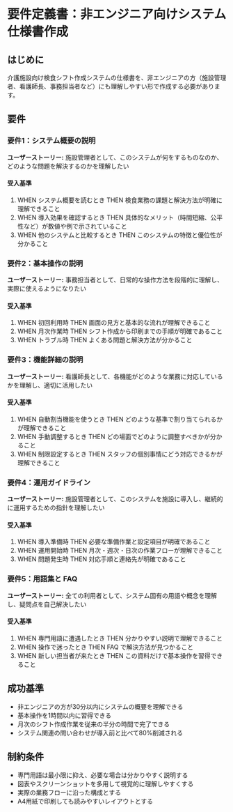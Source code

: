 # 要件定義書：非エンジニア向けシステム仕様書作成

## はじめに

介護施設向け検食シフト作成システムの仕様書を、非エンジニアの方（施設管理者、看護師長、事務担当者など）にも理解しやすい形で作成する必要があります。

## 要件

### 要件1：システム概要の説明

**ユーザーストーリー:** 施設管理者として、このシステムが何をするものなのか、どのような問題を解決するのかを理解したい

#### 受入基準
1. WHEN システム概要を読むとき THEN 検食業務の課題と解決方法が明確に理解できること
2. WHEN 導入効果を確認するとき THEN 具体的なメリット（時間短縮、公平性など）が数値や例で示されていること
3. WHEN 他のシステムと比較するとき THEN このシステムの特徴と優位性が分かること

### 要件2：基本操作の説明

**ユーザーストーリー:** 事務担当者として、日常的な操作方法を段階的に理解し、実際に使えるようになりたい

#### 受入基準
1. WHEN 初回利用時 THEN 画面の見方と基本的な流れが理解できること
2. WHEN 月次作業時 THEN シフト作成から印刷までの手順が明確であること
3. WHEN トラブル時 THEN よくある問題と解決方法が分かること

### 要件3：機能詳細の説明

**ユーザーストーリー:** 看護師長として、各機能がどのような業務に対応しているかを理解し、適切に活用したい

#### 受入基準
1. WHEN 自動割当機能を使うとき THEN どのような基準で割り当てられるかが理解できること
2. WHEN 手動調整するとき THEN どの場面でどのように調整すべきかが分かること
3. WHEN 制限設定するとき THEN スタッフの個別事情にどう対応できるかが理解できること

### 要件4：運用ガイドライン

**ユーザーストーリー:** 施設管理者として、このシステムを施設に導入し、継続的に運用するための指針を理解したい

#### 受入基準
1. WHEN 導入準備時 THEN 必要な準備作業と設定項目が明確であること
2. WHEN 運用開始時 THEN 月次・週次・日次の作業フローが理解できること
3. WHEN 問題発生時 THEN 対応手順と連絡先が明確であること

### 要件5：用語集と FAQ

**ユーザーストーリー:** 全ての利用者として、システム固有の用語や概念を理解し、疑問点を自己解決したい

#### 受入基準
1. WHEN 専門用語に遭遇したとき THEN 分かりやすい説明で理解できること
2. WHEN 操作で迷ったとき THEN FAQ で解決方法が見つかること
3. WHEN 新しい担当者が来たとき THEN この資料だけで基本操作を習得できること

## 成功基準

- 非エンジニアの方が30分以内にシステムの概要を理解できる
- 基本操作を1時間以内に習得できる
- 月次のシフト作成作業を従来の半分の時間で完了できる
- システム関連の問い合わせが導入前と比べて80%削減される

## 制約条件

- 専門用語は最小限に抑え、必要な場合は分かりやすく説明する
- 図表やスクリーンショットを多用して視覚的に理解しやすくする
- 実際の業務フローに沿った構成とする
- A4用紙で印刷しても読みやすいレイアウトとする